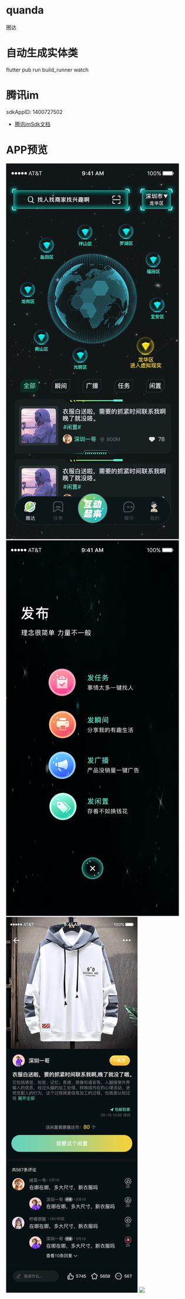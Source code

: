 # quanda

圈达

# 自动生成实体类

flutter pub run build_runner watch

# 腾讯im

sdkAppID: 1400727502
- [腾讯imSdk文档](https://cloud.tencent.com/document/product/269/51940)

# APP预览

![](./doc/1.png)
![](./doc/2.png)
![](./doc/3.png)
![](./doc/14.png)

